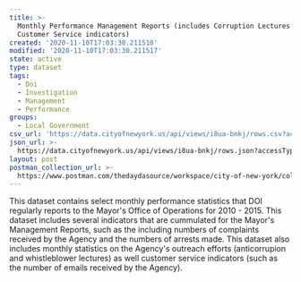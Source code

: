 ```yaml
---
title: >-
  Monthly Performance Management Reports (includes Corruption Lectures and
  Customer Service indicators)
created: '2020-11-10T17:03:30.211510'
modified: '2020-11-10T17:03:30.211517'
state: active
type: dataset
tags:
  - Doi
  - Investigation
  - Management
  - Performance
groups:
  - Local Government
csv_url: 'https://data.cityofnewyork.us/api/views/i8ua-bnkj/rows.csv?accessType=DOWNLOAD'
json_url: >-
  https://data.cityofnewyork.us/api/views/i8ua-bnkj/rows.json?accessType=DOWNLOAD
layout: post
postman_collection_url: >-
  https://www.postman.com/thedaydasource/workspace/city-of-new-york/collection/15909983-c6adab3c-0712-45ff-a47b-860101dd0d52
---
```

This dataset contains select monthly performance statistics that DOI regularly reports to the Mayor's Office of Operations for 2010 - 2015.  This dataset includes several indicators that are cummulated for the Mayor's Management Reports, such as the including numbers of complaints received by the Agency and the numbers of arrests made.  This dataset also includes monthly statistics on the Agency's outreach efforts (anticorrupion and whistleblower lectures) as well customer service indicators (such as the number of emails received by the Agency).

